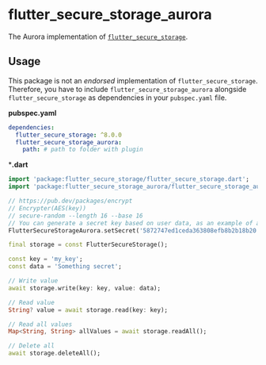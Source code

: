 # flutter_secure_storage_aurora

The Aurora implementation of [`flutter_secure_storage`](https://pub.dev/packages/flutter_secure_storage).

## Usage

This package is not an _endorsed_ implementation of `flutter_secure_storage`. 
Therefore, you have to include `flutter_secure_storage_aurora` alongside `flutter_secure_storage` as dependencies in your `pubspec.yaml` file.

**pubspec.yaml**

```yaml
dependencies:
  flutter_secure_storage: ^8.0.0
  flutter_secure_storage_aurora:
    path: # path to folder with plugin
```

***.dart**

```dart
import 'package:flutter_secure_storage/flutter_secure_storage.dart';
import 'package:flutter_secure_storage_aurora/flutter_secure_storage_aurora.dart';

// https://pub.dev/packages/encrypt
// Encrypter(AES(key))
// secure-random --length 16 --base 16
// You can generate a secret key based on user data, as an example of a hash pincode
FlutterSecureStorageAurora.setSecret('5872747ed1ceda363808efb8b2b18b20');

final storage = const FlutterSecureStorage();

const key = 'my_key';
const data = 'Something secret';

// Write value
await storage.write(key: key, value: data);

// Read value
String? value = await storage.read(key: key);

// Read all values
Map<String, String> allValues = await storage.readAll();

// Delete all
await storage.deleteAll();
```
